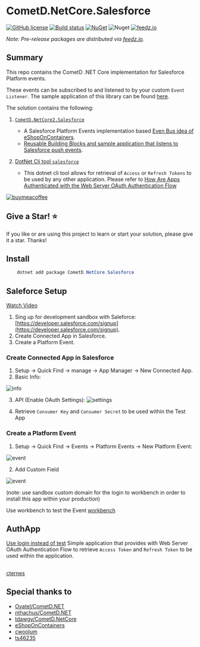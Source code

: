 # CometD.NetCore.Salesforce

[![GitHub license](https://img.shields.io/badge/license-MIT-blue.svg?style=flat-square)](https://raw.githubusercontent.com/kdcllc/cometd-netcore-salesforce/master/LICENSE)
[![Build status](https://ci.appveyor.com/api/projects/status/baalfhs6vvc38icc?svg=true)](https://ci.appveyor.com/project/kdcllc/cometd-netcore-salesforce)
[![NuGet](https://img.shields.io/nuget/v/CometD.NetCore.Salesforce.svg)](https://www.nuget.org/packages?q=Bet.AspNetCore)
![Nuget](https://img.shields.io/nuget/dt/CometD.NetCore.Salesforce)
[![feedz.io](https://img.shields.io/badge/endpoint.svg?url=https://f.feedz.io/kdcllc/kdcllc/shield/CometD.NetCore.Salesforce/latest)](https://f.feedz.io/kdcllc/kdcllc/packages/CometD.NetCore.Salesforce/latest/download)

_Note: Pre-release packages are distributed via [feedz.io](https://f.feedz.io/kdcllc/kcllc/nuget/index.json)._

## Summary

This repo contains the CometD .NET Core implementation for Salesforce Platform events.

These events can be subscribed to and listened to by your custom `Event Listener`. The sample application of this library can be found [here](https://github.com/kdcllc/Bet.BuildingBlocks.SalesforceEventBus).


The solution contains the following:

1. [`CometD.NetCore2.Salesforce`](./src/CometD.NetCore.Salesforce/)
     - A Salesforce Platform Events implementation based [Even Bus idea of eShopOnContainers](https://github.com/dotnet-architecture/eShopOnContainers).
     - [Reusable Building Blocks and sample application that listens to Salesforce push events](https://github.com/kdcllc/Bet.BuildingBlocks.SalesforceEventBus).

2. [DotNet Cli tool `salesforce`](./src/AuthApp/)
   - This dotnet cli tool allows for retrieval of `Access` or `Refresh Tokens`  to be used by any other application.
   Please refer to [How Are Apps Authenticated with the Web Server OAuth Authentication Flow](https://developer.salesforce.com/docs/atlas.en-us.api_rest.meta/api_rest/intro_understanding_web_server_oauth_flow.htm)

[![buymeacoffee](https://www.buymeacoffee.com/assets/img/custom_images/orange_img.png)](https://www.buymeacoffee.com/vyve0og)

## Give a Star! :star:

If you like or are using this project to learn or start your solution, please give it a star. Thanks!

## Install

```csharp
    dotnet add package CometD.NetCore.Salesforce
```

## Saleforce Setup

[Watch Video](https://www.youtube.com/watch?v=L6OWyCfQD6U)

1. Sing up for development sandbox with Saleforce: [https://developer.salesforce.com/signup](https://developer.salesforce.com/signup).
2. Create Connected App in Salesforce.
3. Create a Platform Event.

### Create Connected App in Salesforce

1. Setup -> Quick Find -> manage -> App Manager -> New Connected App.
2. Basic Info:

![info](./img/new-app-basic-info.jpg)

3. API (Enable OAuth Settings):
![settings](./img/new-app-api-auth.jpg)

4. Retrieve `Consumer Key` and `Consumer Secret` to be used within the Test App

### Create a Platform Event
1. Setup -> Quick Find -> Events -> Platform Events -> New Platform Event:

![event](./img/new-platform-event.jpg)

2. Add Custom Field

![event](./img/new-platform-event-field.jpg)

(note: use sandbox custom domain for the login to workbench in order to install this app within your production)

Use workbench to test the Event [workbench](https://workbench.developerforce.com/login.php?startUrl=%2Finsert.php)

## AuthApp

[Use login instead of test](https://github.com/developerforce/Force.com-Toolkit-for-NET/wiki/Web-Server-OAuth-Flow-Sample#am-i-using-the-test-environment)
Simple application that provides with Web Server OAuth Authentication Flow to retrieve
`Access Token` and `Refresh Token` to be used within the application.

##

[cternes](https://github.com/cternes)
## Special thanks to

- [Oyatel/CometD.NET](https://github.com/Oyatel/CometD.NET)
- [nthachus/CometD.NET](https://github.com/nthachus/CometD.NET)
- [tdawgy/CometD.NetCore](https://github.com/tdawgy/CometD.NetCore)
- [eShopOnContainers](https://github.com/dotnet-architecture/eShopOnContainers)
- [cwoolum](https://github.com/cwoolum)
- [ts46235](https://github.com/ts46235)

